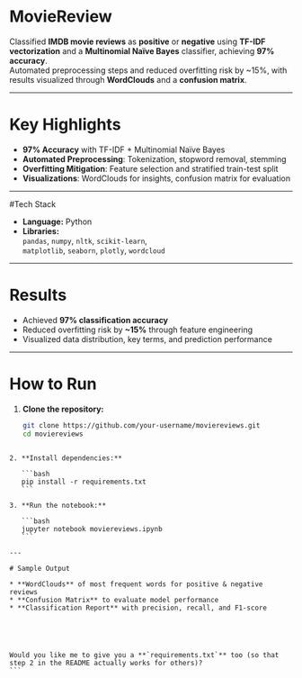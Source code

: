 # MovieReview

Classified **IMDB movie reviews** as **positive** or **negative** using **TF-IDF vectorization** and a **Multinomial Naïve Bayes** classifier, achieving **97% accuracy**.  
Automated preprocessing steps and reduced overfitting risk by ~15%, with results visualized through **WordClouds** and a **confusion matrix**.

---

# Key Highlights
- **97% Accuracy** with TF-IDF + Multinomial Naïve Bayes
- **Automated Preprocessing**: Tokenization, stopword removal, stemming
- **Overfitting Mitigation**: Feature selection and stratified train-test split
- **Visualizations**: WordClouds for insights, confusion matrix for evaluation

---

#Tech Stack
- **Language:** Python  
- **Libraries:**  
  `pandas`, `numpy`, `nltk`, `scikit-learn`,  
  `matplotlib`, `seaborn`, `plotly`, `wordcloud`

---

# Results
- Achieved **97% classification accuracy**
- Reduced overfitting risk by **~15%** through feature engineering
- Visualized data distribution, key terms, and prediction performance

---

# How to Run
1. **Clone the repository:**
   ```bash
   git clone https://github.com/your-username/moviereviews.git
   cd moviereviews
````

2. **Install dependencies:**

   ```bash
   pip install -r requirements.txt
   ```

3. **Run the notebook:**

   ```bash
   jupyter notebook moviereviews.ipynb
   ```

---

# Sample Output

* **WordClouds** of most frequent words for positive & negative reviews
* **Confusion Matrix** to evaluate model performance
* **Classification Report** with precision, recall, and F1-score





Would you like me to give you a **`requirements.txt`** too (so that step 2 in the README actually works for others)?
```
